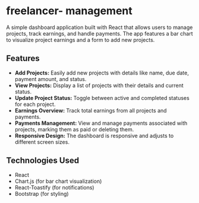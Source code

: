 # freelancer- management
A simple dashboard application built with React that allows users to manage projects, track earnings, and handle payments. The app features a bar chart to visualize project earnings and a form to add new projects.

## Features

- **Add Projects:** Easily add new projects with details like name, due date, payment amount, and status.
- **View Projects:** Display a list of projects with their details and current status.
- **Update Project Status:** Toggle between active and completed statuses for each project.
- **Earnings Overview:** Track total earnings from all projects and payments.
- **Payments Management:** View and manage payments associated with projects, marking them as paid or deleting them.
- **Responsive Design:** The dashboard is responsive and adjusts to different screen sizes.

## Technologies Used

- React
- Chart.js (for bar chart visualization)
- React-Toastify (for notifications)
- Bootstrap (for styling)
